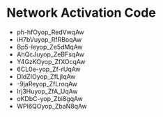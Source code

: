 # Network Activation Code
* ph-hfOyop_RedVwqAw
* iH7bVuyop_RfRBoqAw
* Bp5-Ieyop_Ze5dMqAw
* AhQcJuyop_ZeBFsqAw
* Y4GzKOyop_ZfXOcqAw
* 6CL0e-yop_Zf-rUqAw
* DldZIOyop_ZfLjIqAw
* -9jaReyop_ZfLroqAw
* Irj3Huyop_ZfA_UqAw
* oKDbC-yop_Zbi8gqAw
* WPl6QOyop_ZbaN8qAw